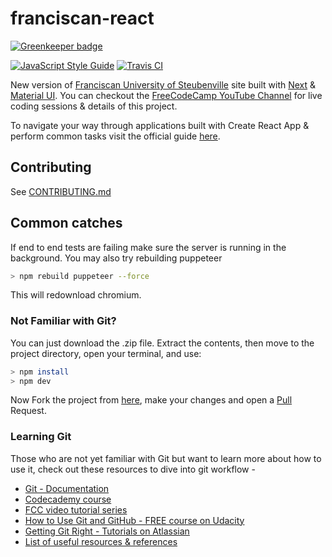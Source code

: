 # franciscan-react

[![Greenkeeper badge](https://badges.greenkeeper.io/fus-marcom/franciscan-react.svg)](https://greenkeeper.io/)

[![JavaScript Style Guide](https://img.shields.io/badge/code_style-standard-brightgreen.svg)](https://standardjs.com)
[![Travis CI](https://travis-ci.org/fus-marcom/franciscan-react.svg?branch=master)](https://travis-ci.org)

New version of
[Franciscan University of Steubenville](https://www.franciscan.edu/) site built
with [Next](https://zeit.co/next) &
[Material UI](https://github.com/callemall/material-ui). You can checkout the
[FreeCodeCamp YouTube Channel](https://www.youtube.com/playlist?list=PLWKjhJtqVAbknyJ7hSrf1WKh_Xnv9RL1r)
for live coding sessions & details of this project.

To navigate your way through applications built with Create React App & perform
common tasks visit the official guide
[here](https://github.com/facebookincubator/create-react-app/blob/master/packages/react-scripts/template/README.md).

## Contributing

See [CONTRIBUTING.md](CONTRIBUTING.md)

## Common catches

If end to end tests are failing make sure the server is running in the
background. You may also try rebuilding puppeteer

```bash
> npm rebuild puppeteer --force
```

This will redownload chromium.

### Not Familiar with Git?

You can just download the .zip file. Extract the contents, then move to the
project directory, open your terminal, and use:

```bash
> npm install
> npm dev
```

Now Fork the project from [here](https://github.com/fus-marcom/franciscan-react), make your changes and open a [Pull](https://github.com/fus-marcom/franciscan-react/pulls) Request.

### Learning Git

Those who are not yet familiar with Git but want to learn more about how to use
it, check out these resources to dive into git workflow -

* [Git - Documentation](https://git-scm.com/doc)
* [Codecademy course](https://www.codecademy.com/learn/learn-git)
* [FCC video tutorial series](https://www.youtube.com/watch?v=vR-y_2zWrIE&list=PLWKjhJtqVAbkFiqHnNaxpOPhh9tSWMXIF)
* [How to Use Git and GitHub - FREE course on Udacity](https://www.udacity.com/course/how-to-use-git-and-github--ud775#)
* [Getting Git Right - Tutorials on Atlassian](https://www.atlassian.com/git)
* [List of useful resources & references](https://gist.github.com/eashish93/3eca6a90fef1ea6e586b7ec211ff72a5)

